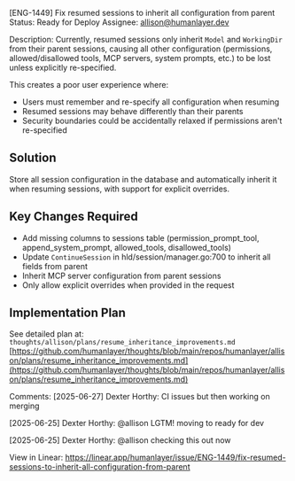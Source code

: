 
[ENG-1449] Fix resumed sessions to inherit all configuration from parent
Status: Ready for Deploy
Assignee: allison@humanlayer.dev

Description:
Currently, resumed sessions only inherit `Model` and `WorkingDir` from their parent sessions, causing all other configuration (permissions, allowed/disallowed tools, MCP servers, system prompts, etc.) to be lost unless explicitly re-specified.

This creates a poor user experience where:

* Users must remember and re-specify all configuration when resuming
* Resumed sessions may behave differently than their parents
* Security boundaries could be accidentally relaxed if permissions aren't re-specified

## Solution

Store all session configuration in the database and automatically inherit it when resuming sessions, with support for explicit overrides.

## Key Changes Required

* Add missing columns to sessions table (permission_prompt_tool, append_system_prompt, allowed_tools, disallowed_tools)
* Update `ContinueSession` in hld/session/manager.go:700 to inherit all fields from parent
* Inherit MCP server configuration from parent sessions
* Only allow explicit overrides when provided in the request

## Implementation Plan

See detailed plan at: `thoughts/allison/plans/resume_inheritance_improvements.md`
[https://github.com/humanlayer/thoughts/blob/main/repos/humanlayer/allison/plans/resume_inheritance_improvements.md](https://github.com/humanlayer/thoughts/blob/main/repos/humanlayer/allison/plans/resume_inheritance_improvements.md)

Comments:
[2025-06-27] Dexter Horthy:
CI issues but then working on merging

[2025-06-25] Dexter Horthy:
@allison LGTM! moving to ready for dev

[2025-06-25] Dexter Horthy:
@allison checking this out now


View in Linear: https://linear.app/humanlayer/issue/ENG-1449/fix-resumed-sessions-to-inherit-all-configuration-from-parent
